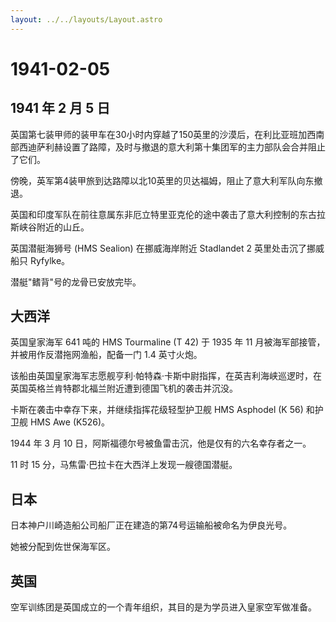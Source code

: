 ```yaml
---
layout: ../../layouts/Layout.astro
---
```


# 1941-02-05

## 1941 年 2 月 5 日

英国第七装甲师的装甲车在30小时内穿越了150英里的沙漠后，在利比亚班加西南部西迪萨利赫设置了路障，及时与撤退的意大利第十集团军的主力部队会合并阻止了它们。

傍晚，英军第4装甲旅到达路障以北10英里的贝达福姆，阻止了意大利军队向东撤退。

英国和印度军队在前往意属东非厄立特里亚克伦的途中袭击了意大利控制的东古拉斯峡谷附近的山丘。

英国潜艇海狮号 (HMS Sealion) 在挪威海岸附近 Stadlandet 2
英里处击沉了挪威船只 Ryfylke。

潜艇"鳍背"号的龙骨已安放完毕。

## 大西洋

英国皇家海军 641 吨的 HMS Tourmaline (T 42) 于 1935 年 11
月被海军部接管，并被用作反潜拖网渔船，配备一门 1.4 英寸火炮。

该船由英国皇家海军志愿舰亨利·帕特森·卡斯中尉指挥，在英吉利海峡巡逻时，在英国英格兰肯特郡北福兰附近遭到德国飞机的袭击并沉没。

卡斯在袭击中幸存下来，并继续指挥花级轻型护卫舰 HMS Asphodel (K 56)
和护卫舰 HMS Awe (K526)。

1944 年 3 月 10 日，阿斯福德尔号被鱼雷击沉，他是仅有的六名幸存者之一。

11 时 15 分，马焦雷·巴拉卡在大西洋上发现一艘德国潜艇。

## 日本

日本神户川崎造船公司船厂正在建造的第74号运输船被命名为伊良光号。

她被分配到佐世保海军区。

## 英国

空军训练团是英国成立的一个青年组织，其目的是为学员进入皇家空军做准备。